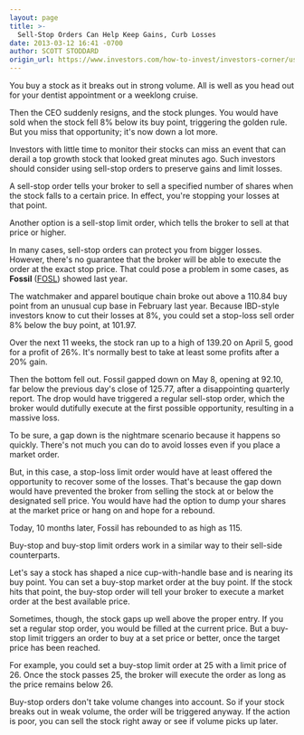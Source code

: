 ```yaml
---
layout: page
title: >-
  Sell-Stop Orders Can Help Keep Gains, Curb Losses
date: 2013-03-12 16:41 -0700
author: SCOTT STODDARD
origin_url: https://www.investors.com/how-to-invest/investors-corner/using-sell-stop-orders
---
```





You buy a stock as it breaks out in strong volume. All is well as you head out for your dentist appointment or a weeklong cruise.


Then the CEO suddenly resigns, and the stock plunges. You would have sold when the stock fell 8% below its buy point, triggering the golden rule. But you miss that opportunity; it's now down a lot more.


Investors with little time to monitor their stocks can miss an event that can derail a top growth stock that looked great minutes ago. Such investors should consider using sell-stop orders to preserve gains and limit losses.


A sell-stop order tells your broker to sell a specified number of shares when the stock falls to a certain price. In effect, you're stopping your losses at that point.


Another option is a sell-stop limit order, which tells the broker to sell at that price or higher.


In many cases, sell-stop orders can protect you from bigger losses. However, there's no guarantee that the broker will be able to execute the order at the exact stop price. That could pose a problem in some cases, as **Fossil** ([FOSL](https://research.investors.com/quote.aspx?symbol=FOSL)) showed last year.


The watchmaker and apparel boutique chain broke out above a 110.84 buy point from an unusual cup base in February last year. Because IBD-style investors know to cut their losses at 8%, you could set a stop-loss sell order 8% below the buy point, at 101.97.


Over the next 11 weeks, the stock ran up to a high of 139.20 on April 5, good for a profit of 26%. It's normally best to take at least some profits after a 20% gain.


Then the bottom fell out. Fossil gapped down on May 8, opening at 92.10, far below the previous day's close of 125.77, after a disappointing quarterly report. The drop would have triggered a regular sell-stop order, which the broker would dutifully execute at the first possible opportunity, resulting in a massive loss.


To be sure, a gap down is the nightmare scenario because it happens so quickly. There's not much you can do to avoid losses even if you place a market order.


But, in this case, a stop-loss limit order would have at least offered the opportunity to recover some of the losses. That's because the gap down would have prevented the broker from selling the stock at or below the designated sell price. You would have had the option to dump your shares at the market price or hang on and hope for a rebound.


Today, 10 months later, Fossil has rebounded to as high as 115.


Buy-stop and buy-stop limit orders work in a similar way to their sell-side counterparts.


Let's say a stock has shaped a nice cup-with-handle base and is nearing its buy point. You can set a buy-stop market order at the buy point. If the stock hits that point, the buy-stop order will tell your broker to execute a market order at the best available price.


Sometimes, though, the stock gaps up well above the proper entry. If you set a regular stop order, you would be filled at the current price. But a buy-stop limit triggers an order to buy at a set price or better, once the target price has been reached.


For example, you could set a buy-stop limit order at 25 with a limit price of 26. Once the stock passes 25, the broker will execute the order as long as the price remains below 26.


Buy-stop orders don't take volume changes into account. So if your stock breaks out in weak volume, the order will be triggered anyway. If the action is poor, you can sell the stock right away or see if volume picks up later.




